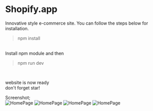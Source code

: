 # Shopify.app

Innovative style e-commerce site. You can follow the steps below for installation.<br/>

> npm install
<br/>
Install npm module and then<br/>

> npm run dev
<br/>

website is now ready<br/>
don't forget star!<br/>


Screenshot;
<br/>
![HomePage](https://media.discordapp.net/attachments/1262527128101191741/1262527154860593255/image.png?ex=669a374a&is=6698e5ca&hm=047ef48e35b878ed0dea36e55c55bb31d6245db9ee6418ed040fa334b2fdfb73&=&format=webp&quality=lossless&width=550&height=228)
![HomePage](https://media.discordapp.net/attachments/1262527128101191741/1263611630697054280/image.png?ex=669add89&is=66998c09&hm=e9e5f95f90b56a07383ff5efc0f49c511e282583c44a2bc1d09feb6a18f6445a&=&format=webp&quality=lossless&width=550&height=232)
![HomePage](https://media.discordapp.net/attachments/1262527128101191741/1263611770413645966/image.png?ex=669addaa&is=66998c2a&hm=5d235a43ec845cbfc005ff54fa3a9543a97690e40059798a378b345df43b27c3&=&format=webp&quality=lossless&width=1311&height=600)
![HomePage](https://media.discordapp.net/attachments/1262527128101191741/1263612127004987483/image.png?ex=669addff&is=66998c7f&hm=9f7f54c4e84a5ca74069aca01fa2ec4dc5bf549a17674406d8436e2c361fc202&=&format=webp&quality=lossless&width=550&height=265)

